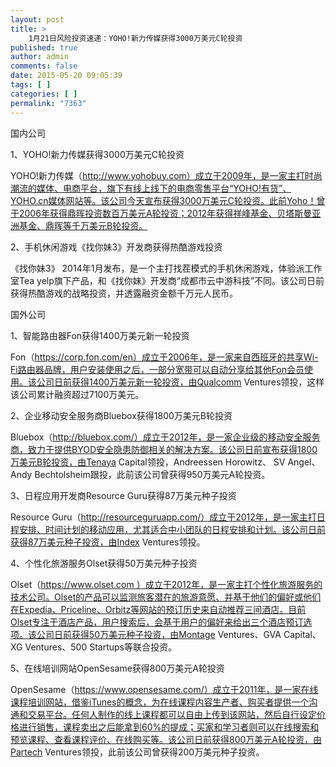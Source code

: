 ```yaml
---
layout: post
title: >
    1月21日风险投资速递：YOHO!新力传媒获得3000万美元C轮投资
published: true
author: admin
comments: false
date: 2015-05-20 09:05:39
tags: [ ]
categories: [ ]
permalink: "7363"
---
```



国内公司

1、YOHO!新力传媒获得3000万美元C轮投资

YOHO!新力传媒（http://www.yohobuy.com）成立于2009年，是一家主打时尚潮流的媒体、电商平台，旗下有线上线下的电商零售平台“YOHO!有货”、YOHO.cn媒体网站等。该公司今天宣布获得3000万美元C轮投资。此前Yoho！曾于2006年获得鼎晖投资数百万美元A轮投资；2012年获得祥峰基金、贝塔斯曼亚洲基金、鼎晖等千万美元B轮投资。

2、手机休闲游戏《找你妹3》开发商获得热酷游戏投资

《找你妹3》 2014年1月发布，是一个主打找茬模式的手机休闲游戏，体验派工作室Tea yelp旗下产品，和《找你妹》开发商“成都市云中游科技”不同。该公司日前获得热酷游戏的战略投资，并透露融资金额千万元人民币。

国外公司

1、智能路由器Fon获得1400万美元新一轮投资

Fon（https://corp.fon.com/en）成立于2006年，是一家来自西班牙的共享Wi-Fi路由器品牌，用户安装使用之后，一部分宽带可以自动分享给其他Fon会员使用。该公司日前获得1400万美元新一轮投资，由Qualcomm Ventures领投，这样该公司累计融资超过7100万美元。

2、企业移动安全服务商Bluebox获得1800万美元B轮投资

Bluebox（http://bluebox.com/）成立于2012年，是一家企业级的移动安全服务商，致力于提供BYOD安全隐患防御相关的解决方案。该公司日前宣布获得1800万美元B轮投资，由Tenaya Capital领投，Andreessen Horowitz、 SV Angel、 Andy Bechtolsheim跟投，此前该公司曾获得950万美元A轮投资。

3、日程应用开发商Resource Guru获得87万美元种子投资

Resource Guru（http://resourceguruapp.com/）成立于2012年，是一家主打日程安排、时间计划的移动应用，尤其适合中小团队的日程安排和计划。该公司日前获得87万美元种子投资，由Index Ventures领投。

4、个性化旅游服务Olset获得50万美元种子投资

Olset（https://www.olset.com ）成立于2012年，是一家主打个性化旅游服务的技术公司。Olset的产品可以监测旅客潜在的旅游意愿、并基于他们的偏好或他们在Expedia、Priceline、Orbitz等网站的预订历史来自动推荐三间酒店。目前Olset专注于酒店产品，用户搜索后，会基于用户的偏好来给出三个酒店预订选项。该公司日前获得50万美元种子投资，由Montage Ventures、GVA Capital、XG Ventures、500 Startups等联合投资。

5、在线培训网站OpenSesame获得800万美元A轮投资

OpenSesame（https://www.opensesame.com/）成立于2011年，是一家在线课程培训网站，借鉴iTunes的概念，为在线课程内容生产者、购买者提供一个沟通和交易平台。任何人制作的线上课程都可以自由上传到该网站，然后自行设定价格进行销售，课程卖出之后能拿到60%的提成；买家和学习者则可以在线搜索和预览课程、查看课程评价、在线购买等。该公司日前获得800万美元A轮投资，由Partech Ventures领投，此前该公司曾获得200万美元种子投资。
